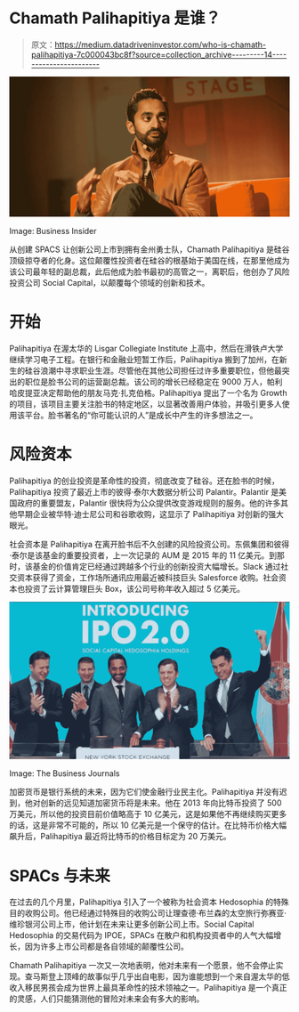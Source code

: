 # Chamath Palihapitiya 是谁？

> 原文：<https://medium.datadriveninvestor.com/who-is-chamath-palihapitiya-7c000043bc8f?source=collection_archive---------14----------------------->

![](img/10e02a144a2dbaea821651a31b8ca99b.png)

Image: Business Insider

从创建 SPACS 让创新公司上市到拥有金州勇士队，Chamath Palihapitiya 是硅谷顶级掠夺者的化身。这位颠覆性投资者在硅谷的根基始于美国在线，在那里他成为该公司最年轻的副总裁，此后他成为脸书最初的高管之一，离职后，他创办了风险投资公司 Social Capital，以颠覆每个领域的创新和技术。

# 开始

Palihapitiya 在渥太华的 Lisgar Collegiate Institute 上高中，然后在滑铁卢大学继续学习电子工程。在银行和金融业短暂工作后，Palihapitiya 搬到了加州，在新生的硅谷浪潮中寻求职业生涯。尽管他在其他公司担任过许多重要职位，但他最突出的职位是脸书公司的运营副总裁。该公司的增长已经稳定在 9000 万人，帕利哈皮提亚决定帮助他的朋友马克·扎克伯格。Palihapitiya 提出了一个名为 Growth 的项目，该项目主要关注脸书的特定地区，以显著改善用户体验，并吸引更多人使用该平台。脸书著名的“你可能认识的人”是成长中产生的许多想法之一。

# 风险资本

Palihapitiya 的创业投资是革命性的投资，彻底改变了硅谷。还在脸书的时候，Palihapitiya 投资了最近上市的彼得·泰尔大数据分析公司 Palantir。Palantir 是美国政府的重要盟友，Palantir 很快将为公众提供改变游戏规则的服务。他的许多其他早期企业被华特·迪士尼公司和谷歌收购，这显示了 Palihapitiya 对创新的强大眼光。

社会资本是 Palihapitiya 在离开脸书后不久创建的风险投资公司。东佩集团和彼得·泰尔是该基金的重要投资者，上一次记录的 AUM 是 2015 年的 11 亿美元。到那时，该基金的价值肯定已经通过跨越多个行业的创新投资大幅增长。Slack 通过社交资本获得了资金，工作场所通讯应用最近被科技巨头 Salesforce 收购。社会资本也投资了云计算管理巨头 Box，该公司号称年收入超过 5 亿美元。

![](img/e4a4c48c889adca55d2be34fe8ad3480.png)

Image: The Business Journals

加密货币是银行系统的未来，因为它们使金融行业民主化。Palihapitiya 并没有迟到，他对创新的远见知道加密货币将是未来。他在 2013 年向比特币投资了 500 万美元，所以他的投资目前价值略高于 10 亿美元，这是如果他不再继续购买更多的话，这是非常不可能的，所以 10 亿美元是一个保守的估计。在比特币价格大幅飙升后，Palihapitiya 最近将比特币的价格目标定为 20 万美元。

# SPACs 与未来

在过去的几个月里，Palihapitiya 引入了一个被称为社会资本 Hedosophia 的特殊目的收购公司。他已经通过特殊目的收购公司让理查德·布兰森的太空旅行弥赛亚·维珍银河公司上市，他计划在未来让更多创新公司上市。Social Capital Hedosophia 的交易代码为 IPOE，SPACs 在散户和机构投资者中的人气大幅增长，因为许多上市公司都是各自领域的颠覆性公司。

Chamath Palihapitiya 一次又一次地表明，他对未来有一个愿景，他不会停止实现。查马斯登上顶峰的故事似乎几乎出自电影，因为谁能想到一个来自渥太华的低收入移民男孩会成为世界上最具革命性的技术领袖之一。Palihapitiya 是一个真正的灵感，人们只能猜测他的冒险对未来会有多大的影响。